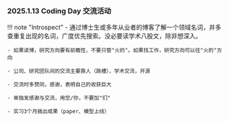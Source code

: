 ### 2025.1.13 Coding Day 交流活动
!!! note "Introspect"
    - 通过博士生或多年从业者的博客了解一个领域名词，并多查重复出现的名词，广度优先搜索。没必要读学术八股文，除非想深入。

    - 如果读博，研究方向要有前瞻性，不要只管"火的"。如果找工作，研究方向可以往"火的"方向

    - 公司、研究团队间的交流主要靠人（跳槽），学术交流，开源

    - 交流时多赞同，感谢，表明自己的收获巨大

    - 单独发感谢与交流，用您/你，不要加"们"

    - 实习3个月搞出成果（paper、模型上线）
